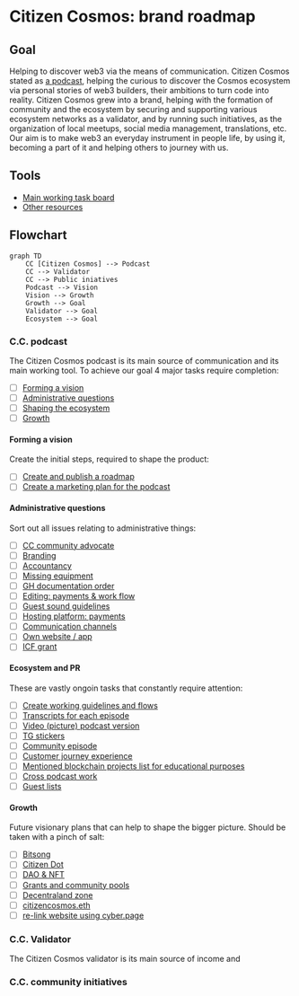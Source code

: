 # Citizen Cosmos: brand roadmap

## Goal

Helping to discover web3 via the means of communication. Citizen Cosmos stated as [a podcast](https://www.citizencosmos.space/), helping the curious to discover the Cosmos ecosystem via personal stories of web3 builders, their ambitions to turn code into reality. Citizen Cosmos grew into a brand, helping with the formation of community and the ecosystem by securing and supporting various ecosystem networks as a validator, and by running such initiatives, as the organization of local meetups, social media management, translations, etc. Our aim is to make web3 an everyday instrument in people life, by using it, becoming a part of it and helping others to journey with us.

## Tools

- [Main working task board](https://github.com/orgs/citizen-cosmos/projects/1)
- [Other resources](https://github.com/citizen-cosmos/Citizen-Cosmos#citizen-cosmos)

## Flowchart

```mermaid
graph TD
    CC [Citizen Cosmos] --> Podcast
    CC --> Validator
    CC --> Public iniatives
    Podcast --> Vision
    Vision --> Growth
    Growth --> Goal
    Validator --> Goal
    Ecosystem --> Goal
```

### C.C. podcast

The Citizen Cosmos podcast is its main source of communication and its main working tool. To achieve our goal 4 major tasks require completion:  

- [ ] [Forming a vision](#forming-a-vision)
- [ ] [Administrative questions](#administrative-questions)
- [ ] [Shaping the ecosystem](#ecosystem-and-pr)
- [ ] [Growth](#growth)

#### Forming a vision

Create the initial steps, required to shape the product:

- [ ] [Create and publish a roadmap](https://github.com/citizen-cosmos/Citizen-Cosmos/issues/28)
- [ ] [Create a marketing plan for the podcast](https://github.com/citizen-cosmos/Citizen-Cosmos/issues/44)

#### Administrative questions

Sort out all issues relating to administrative things:

- [ ] [CC community advocate](https://github.com/citizen-cosmos/Citizen-Cosmos/issues/29)
- [ ] [Branding]()
- [ ] [Accountancy]()
- [ ] [Missing equipment]()
- [ ] [GH documentation order]()
- [ ] [Editing: payments & work flow]()
- [ ] [Guest sound guidelines](https://github.com/citizen-cosmos/Citizen-Cosmos/issues/30)
- [ ] [Hosting platform: payments]()
- [ ] [Communication channels]()
- [ ] [Own website / app]()
- [ ] [ICF grant]()

#### Ecosystem and PR

These are vastly ongoin tasks that constantly require attention:

- [ ] [Create working guidelines and flows]()
- [ ] [Transcripts for each episode]()
- [ ] [Video (picture) podcast version]()
- [ ] [TG stickers](https://github.com/citizen-cosmos/Citizen-Cosmos/issues/33)
- [ ] [Community episode](https://github.com/citizen-cosmos/Citizen-Cosmos/issues/35)
- [ ] [Customer journey experience](https://github.com/citizen-cosmos/Citizen-Cosmos/issues/22)
- [ ] [Mentioned blockchain projects list for educational purposes](https://github.com/citizen-cosmos/Citizen-Cosmos/issues/21)
- [ ] [Cross podcast work](https://github.com/citizen-cosmos/Citizen-Cosmos/issues/38)
- [ ] [Guest lists](https://github.com/citizen-cosmos/Citizen-Cosmos/issues/9)

#### Growth

Future visionary plans that can help to shape the bigger picture. Should be taken with a pinch of salt:

- [ ] [Bitsong]()
- [ ] [Citizen Dot]()
- [ ] [DAO & NFT]()
- [ ] [Grants and community pools](https://github.com/citizen-cosmos/Citizen-Cosmos/issues/20)
- [ ] [Decentraland zone]()
- [ ] [citizencosmos.eth](https://github.com/citizen-cosmos/Citizen-Cosmos/issues/7)
- [ ] [re-link website using cyber.page]()

### C.C. Validator

The Citizen Cosmos validator is its main source of income and 

### C.C. community initiatives
